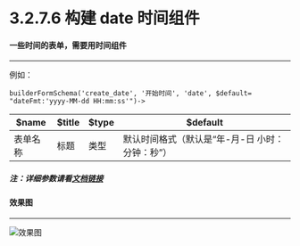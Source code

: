 3.2.7.6 构建 date 时间组件
===

#### 一些时间的表单，需要用时间组件
-------------------

例如：

```
builderFormSchema('create_date', '开始时间', 'date', $default= "dateFmt:'yyyy-MM-dd HH:mm:ss'")->
```

$name|$title|$type|$default
------|------|----|--------
表单名称|标题|类型|默认时间格式（默认是“年-月-日 小时：分钟：秒”）


##### 注：详细参数请看[文档链接](http://www.my97.net/dp/demo/index.htm)

#### 效果图
----------------------------------

![效果图](http://7xojjf.com1.z0.glb.clouddn.com/admindate.png)